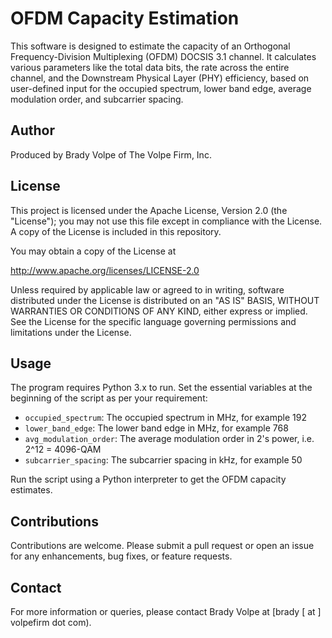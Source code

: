 # OFDM Capacity Estimation

This software is designed to estimate the capacity of an Orthogonal Frequency-Division Multiplexing (OFDM) DOCSIS 3.1 channel. It calculates various parameters like the total data bits, the rate across the entire channel, and the Downstream Physical Layer (PHY) efficiency, based on user-defined input for the occupied spectrum, lower band edge, average modulation order, and subcarrier spacing.

## Author

Produced by Brady Volpe of The Volpe Firm, Inc.

## License

This project is licensed under the Apache License, Version 2.0 (the "License"); you may not use this file except in compliance with the License. A copy of the License is included in this repository. 

You may obtain a copy of the License at

   http://www.apache.org/licenses/LICENSE-2.0

Unless required by applicable law or agreed to in writing, software distributed under the License is distributed on an "AS IS" BASIS, WITHOUT WARRANTIES OR CONDITIONS OF ANY KIND, either express or implied. See the License for the specific language governing permissions and limitations under the License.

## Usage

The program requires Python 3.x to run. Set the essential variables at the beginning of the script as per your requirement:

- `occupied_spectrum`: The occupied spectrum in MHz, for example 192
- `lower_band_edge`: The lower band edge in MHz, for example 768
- `avg_modulation_order`: The average modulation order in 2's power, i.e. 2^12 = 4096-QAM
- `subcarrier_spacing`: The subcarrier spacing in kHz, for example 50

Run the script using a Python interpreter to get the OFDM capacity estimates.

## Contributions

Contributions are welcome. Please submit a pull request or open an issue for any enhancements, bug fixes, or feature requests.

## Contact

For more information or queries, please contact Brady Volpe at [brady [ at ] volpefirm dot com).
